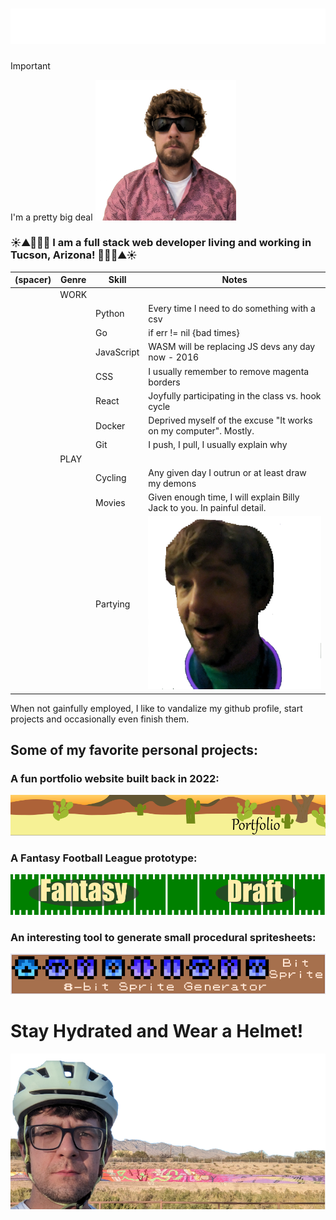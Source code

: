 # ![Michael Gardner, Developer](./assets/obligatory-web-dev.svg)

> [!IMPORTANT]
> I'm a pretty big deal
> ![Cool Dude](./assets/CoolGuySmaller.png)

### ☀️⛰️🌵🌵🌵 I am a full stack web developer living and working in Tucson, Arizona! 🌵🌵🌵⛰️☀️

| (spacer) | Genre | Skill    |  Notes                            | 
|---|-------|-------|-------------------------------------------|
| | WORK     | |
| | | Python   | Every time I need to do something with a csv |
| | | Go | if err != nil {bad times} |
| | | JavaScript | WASM will be replacing JS devs any day now - 2016 |
| | | CSS      | I usually remember to remove magenta borders |
| | | React    | Joyfully participating in the class vs. hook cycle  |
| | | Docker   | Deprived myself of the excuse "It works on my computer".  Mostly. | 
| | | Git | I push, I pull, I usually explain why |
| | PLAY | |
| | | Cycling | Any given day I outrun or at least draw my demons |
| | | Movies | Given enough time, I will explain Billy Jack to you. In painful detail. |
| | | Partying |  ![Party hard!](./assets/PartyTime.png) |

When not gainfully employed, I like to vandalize my github profile, start projects and occasionally even finish them.

## Some of my favorite personal projects:

### A fun portfolio website built back in 2022:

[![Portfolio Banner](./assets/banner-port.svg)](https://github.com/PhiloTFarnsworth/Portfolio)

### A Fantasy Football League prototype:

[![Fantasy Draft Banner](./assets/banner-football.svg)](https://github.com/PhiloTFarnsworth/FantasyDraftGo)

### An interesting tool to generate small procedural spritesheets:

[![Bitsprite Banner](./assets/banner-bit.svg)](https://github.com/PhiloTFarnsworth/BitSprite)

# Stay Hydrated and Wear a Helmet!

![Pace yourself!](./assets/SafetyFirstTransp.png)
